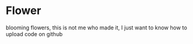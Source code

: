 # Flower
blooming flowers, this is not me who made it, I just want to know how to upload code on github
